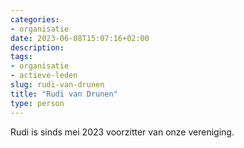 ```yaml
---
categories:
- organisatie
date: 2023-06-08T15:07:16+02:00
description:
tags:
- organisatie
- actieve-leden
slug: rudi-van-drunen
title: "Rudi van Drunen"
type: person
---
```


Rudi is sinds mei 2023 voorzitter van onze vereniging.
